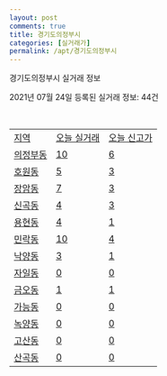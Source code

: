 ```yaml
---
layout: post
comments: true
title: 경기도의정부시
categories: [실거래가]
permalink: /apt/경기도의정부시
---
```


경기도의정부시 실거래 정보

2021년 07월 24일 등록된 실거래 정보: 44건

<script type="text/javascript">
  google.charts.load('current', {'packages':['corechart']});
  google.charts.setOnLoadCallback(drawChart);

  function drawChart() {
    var data = google.visualization.arrayToDataTable([['거래일', '매매', '전월세', '전매'], ['19-10', 0, 0, 89], ['19-11', 0, 0, 71], ['19-12', 0, 0, 56], ['20-01', 0, 0, 48], ['20-02', 0, 0, 103], ['20-03', 0, 0, 121], ['20-04', 0, 0, 46], ['20-05', 0, 0, 86], ['20-06', 0, 0, 107], ['20-07', 233, 272, 65], ['20-08', 652, 741, 42], ['20-09', 594, 639, 57], ['20-10', 754, 745, 50], ['20-11', 916, 600, 58], ['20-12', 950, 636, 54], ['21-01', 849, 704, 23], ['21-02', 705, 512, 18], ['21-03', 522, 675, 21], ['21-04', 403, 480, 11], ['21-05', 509, 960, 22], ['21-06', 429, 853, 19], ['21-07', 202, 352, 7]]);

    var options = {
      title: '최근 1년간 유형별 거래량 추이',
      legend: { position: 'bottom' }
    };

    var chart = new google.visualization.LineChart(document.getElementById('columnchart_material'));
    chart.draw(data, (options));
  }
</script>

<div id="columnchart_material" style="width: 95%; margin-left: -35px"></div>
<br>
<table class="sortable">
  <tr>
    <td><a href="#">지역</a></td>
    <td><a href="#">오늘 실거래</a></td>
    <td><a href="#">오늘 신고가</a></td>
  </tr>

  
  <tr class="item">
    <td><a href="경기도의정부시의정부동">의정부동</a></td>
    <td><a href="경기도의정부시의정부동">10</a></td>
    <td><a href="경기도의정부시의정부동">6</a></td>
  </tr>
    

  <tr class="item">
    <td><a href="경기도의정부시호원동">호원동</a></td>
    <td><a href="경기도의정부시호원동">5</a></td>
    <td><a href="경기도의정부시호원동">3</a></td>
  </tr>
    

  <tr class="item">
    <td><a href="경기도의정부시장암동">장암동</a></td>
    <td><a href="경기도의정부시장암동">7</a></td>
    <td><a href="경기도의정부시장암동">3</a></td>
  </tr>
    

  <tr class="item">
    <td><a href="경기도의정부시신곡동">신곡동</a></td>
    <td><a href="경기도의정부시신곡동">4</a></td>
    <td><a href="경기도의정부시신곡동">3</a></td>
  </tr>
    

  <tr class="item">
    <td><a href="경기도의정부시용현동">용현동</a></td>
    <td><a href="경기도의정부시용현동">4</a></td>
    <td><a href="경기도의정부시용현동">1</a></td>
  </tr>
    

  <tr class="item">
    <td><a href="경기도의정부시민락동">민락동</a></td>
    <td><a href="경기도의정부시민락동">10</a></td>
    <td><a href="경기도의정부시민락동">4</a></td>
  </tr>
    

  <tr class="item">
    <td><a href="경기도의정부시낙양동">낙양동</a></td>
    <td><a href="경기도의정부시낙양동">3</a></td>
    <td><a href="경기도의정부시낙양동">1</a></td>
  </tr>
    

  <tr class="item">
    <td><a href="경기도의정부시자일동">자일동</a></td>
    <td><a href="경기도의정부시자일동">0</a></td>
    <td><a href="경기도의정부시자일동">0</a></td>
  </tr>
    

  <tr class="item">
    <td><a href="경기도의정부시금오동">금오동</a></td>
    <td><a href="경기도의정부시금오동">1</a></td>
    <td><a href="경기도의정부시금오동">1</a></td>
  </tr>
    

  <tr class="item">
    <td><a href="경기도의정부시가능동">가능동</a></td>
    <td><a href="경기도의정부시가능동">0</a></td>
    <td><a href="경기도의정부시가능동">0</a></td>
  </tr>
    

  <tr class="item">
    <td><a href="경기도의정부시녹양동">녹양동</a></td>
    <td><a href="경기도의정부시녹양동">0</a></td>
    <td><a href="경기도의정부시녹양동">0</a></td>
  </tr>
    

  <tr class="item">
    <td><a href="경기도의정부시고산동">고산동</a></td>
    <td><a href="경기도의정부시고산동">0</a></td>
    <td><a href="경기도의정부시고산동">0</a></td>
  </tr>
    

  <tr class="item">
    <td><a href="경기도의정부시산곡동">산곡동</a></td>
    <td><a href="경기도의정부시산곡동">0</a></td>
    <td><a href="경기도의정부시산곡동">0</a></td>
  </tr>
    


</table>


    